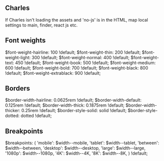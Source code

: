 ## Charles

If Charles isn't loading the assets and 'no-js' is in the HTML, map local settings to main, finder, react js etc.


## Font weights

$font-weight-hairline: 100 !default;
$font-weight-thin: 200 !default;
$font-weight-light: 300 !default;
$font-weight-normal: 400 !default;
$font-weight-text: 450 !default;
$font-weight-book: 500 !default;
$font-weight-medium: 600 !default;
$font-weight-bold: 700 !default;
$font-weight-black: 800 !default;
$font-weight-extrablack: 900 !default;

## Borders


$border-width-hairline: 0.0625rem !default;
$border-width-default: 0.125rem !default;
$border-width-thick: 0.1875rem !default;
$border-width-thicker: 0.25rem !default;
$border-style-solid: solid !default;
$border-style-dotted: dotted !default;

## Breakpoints

$breakpoints: (
    'mobile': $width--mobile,
    'tablet': $width--tablet,
    'between': $width--between,
    'desktop': $width--desktop,
    'large': $width--large,
    '1080p': $width--1080p,
    '4K': $width--4K,
    '8K': $width--8K,
) !default;